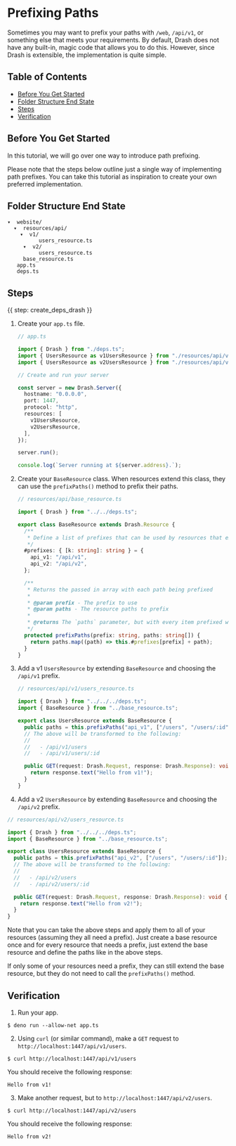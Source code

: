 # Prefixing Paths

Sometimes you may want to prefix your paths with `/web`, `/api/v1`, or something
else that meets your requirements. By default, Drash does not have any built-in,
magic code that allows you to do this. However, since Drash is extensible, the
implementation is quite simple.

## Table of Contents

- [Before You Get Started](#before-you-get-started)
- [Folder Structure End State](#folder-structure-end-state)
- [Steps](#steps)
- [Verification](#verification)

## Before You Get Started

In this tutorial, we will go over one way to introduce path prefixing.

Please note that the steps below outline just a single way of implementing path
prefixes. You can take this tutorial as inspiration to create your own preferred
implementation.

## Folder Structure End State

```text
▾  website/
  ▾  resources/api/
    ▾  v1/
          users_resource.ts
     ▾  v2/
          users_resource.ts
     base_resource.ts
   app.ts
   deps.ts
```

## Steps

{{ step: create_deps_drash }}

1. Create your `app.ts` file.

   ```typescript
   // app.ts

   import { Drash } from "./deps.ts";
   import { UsersResource as v1UsersResource } from "./resources/api/v1/users_resource.ts";
   import { UsersResource as v2UsersResource } from "./resources/api/v2/users_resource.ts";

   // Create and run your server

   const server = new Drash.Server({
     hostname: "0.0.0.0",
     port: 1447,
     protocol: "http",
     resources: [
       v1UsersResource,
       v2UsersResource,
     ],
   });

   server.run();

   console.log(`Server running at ${server.address}.`);
   ```

2. Create your `BaseResource` class. When resources extend this class, they can
   use the `prefixPaths()` method to prefix their paths.

   ```typescript
   // resources/api/base_resource.ts

   import { Drash } from "../../deps.ts";

   export class BaseResource extends Drash.Resource {
     /**
      * Define a list of prefixes that can be used by resources that extend this class.
      */
     #prefixes: { [k: string]: string } = {
       api_v1: "/api/v1",
       api_v2: "/api/v2",
     };

     /**
      * Returns the passed in array with each path being prefixed
      *
      * @param prefix - The prefix to use
      * @param paths - The resource paths to prefix
      *
      * @returns The `paths` parameter, but with every item prefixed with `this.#prefix`
      */
     protected prefixPaths(prefix: string, paths: string[]) {
       return paths.map((path) => this.#prefixes[prefix] + path);
     }
   }
   ```

3. Add a v1 `UsersResource` by extending `BaseResource` and choosing the
   `/api/v1` prefix.

   ```typescript
   // resources/api/v1/users_resource.ts

   import { Drash } from "../../../deps.ts";
   import { BaseResource } from "../base_resource.ts";

   export class UsersResource extends BaseResource {
     public paths = this.prefixPaths("api_v1", ["/users", "/users/:id"]);
     // The above will be transformed to the following:
     //
     //   - /api/v1/users
     //   - /api/v1/users/:id

     public GET(request: Drash.Request, response: Drash.Response): void {
       return response.text("Hello from v1!");
     }
   }
   ```

4. Add a v2 `UsersResource` by extending `BaseResource` and choosing the
   `/api/v2` prefix.

```ts
// resources/api/v2/users_resource.ts

import { Drash } from "../../../deps.ts";
import { BaseResource } from "../base_resource.ts";

export class UsersResource extends BaseResource {
  public paths = this.prefixPaths("api_v2", ["/users", "/users/:id"]);
  // The above will be transformed to the following:
  //
  //   - /api/v2/users
  //   - /api/v2/users/:id

  public GET(request: Drash.Request, response: Drash.Response): void {
    return response.text("Hello from v2!");
  }
}
```

Note that you can take the above steps and apply them to all of your resources
(assuming they all need a prefix). Just create a base resource once and for
every resource that needs a prefix, just extend the base resource and define the
paths like in the above steps.

If only some of your resources need a prefix, they can still extend the base
resource, but they do not need to call the `prefixPaths()` method.

## Verification

1. Run your app.

```shell
$ deno run --allow-net app.ts
```

2. Using `curl` (or similar command), make a `GET` request to
   `http://localhost:1447/api/v1/users`.

```text
$ curl http://localhost:1447/api/v1/users
```

You should receive the following response:

```text
Hello from v1!
```

3. Make another request, but to `http://localhost:1447/api/v2/users`.

```text
$ curl http://localhost:1447/api/v2/users
```

You should receive the following response:

```text
Hello from v2!
```

